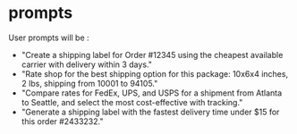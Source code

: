 # prompts
User prompts will be : 

- "Create a shipping label for Order #12345 using the cheapest available carrier with delivery within 3 days."
- "Rate shop for the best shipping option for this package: 10x6x4 inches, 2 lbs, shipping from 10001 to 94105."
- "Compare rates for FedEx, UPS, and USPS for a shipment from Atlanta to Seattle, and select the most cost-effective with tracking."
- "Generate a shipping label with the fastest delivery time under $15 for this order #2433232."

